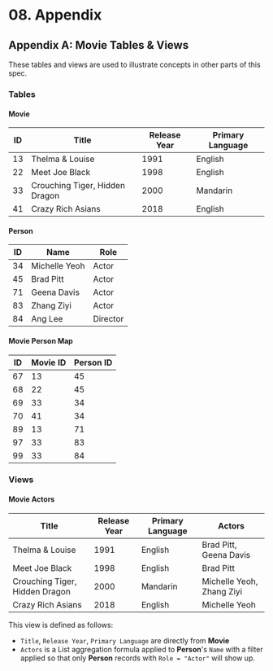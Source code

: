 # 08. Appendix

## Appendix A: Movie Tables & Views

These tables and views are used to illustrate concepts in other parts of this spec.

### Tables
#### Movie
| ID | Title | Release Year | Primary Language |
|-|-|-|-|
| 13 | Thelma & Louise | 1991 | English |
| 22 | Meet Joe Black | 1998 | English |
| 33 | Crouching Tiger, Hidden Dragon | 2000 | Mandarin |
| 41 | Crazy Rich Asians | 2018 | English |

#### Person
| ID | Name | Role |
|-|-|-|
| 34 | Michelle Yeoh | Actor |
| 45 | Brad Pitt | Actor |
| 71 | Geena Davis | Actor |
| 83 | Zhang Ziyi | Actor |
| 84 | Ang Lee | Director |

#### Movie Person Map
| ID | Movie ID | Person ID |
|-|-|-|
| 67 | 13 | 45 |
| 68 | 22 | 45 |
| 69 | 33 | 34 | 
| 70 | 41 | 34 |
| 89 | 13 | 71 |
| 97 | 33 | 83 | 
| 99 | 33 | 84 |

### Views
#### Movie Actors
| Title | Release Year | Primary Language | Actors |
|-|-|-|-|
| Thelma & Louise | 1991 | English | Brad Pitt, Geena Davis |
| Meet Joe Black | 1998 | English | Brad Pitt |
| Crouching Tiger, Hidden Dragon | 2000 | Mandarin | Michelle Yeoh, Zhang Ziyi |
| Crazy Rich Asians | 2018 | English | Michelle Yeoh |

This view is defined as follows:
- `Title`, `Release Year`, `Primary Language` are directly from **Movie**
- `Actors` is a List aggregation formula applied to **Person**'s `Name` with a filter applied so that only **Person** records with `Role = "Actor"` will show up.
